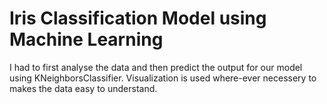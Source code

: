 # Iris Classification Model using Machine Learning
I had to first analyse the data and then predict the output for our model using KNeighborsClassifier. Visualization is used where-ever necessery to makes the data easy to understand.
